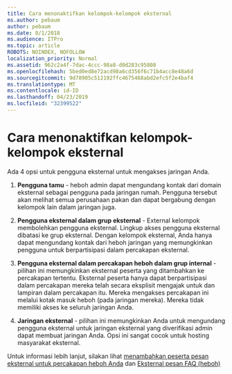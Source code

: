 ```yaml
---
title: Cara menonaktifkan kelompok-kelompok eksternal
ms.author: pebaum
author: pebaum
ms.date: 8/1/2018
ms.audience: ITPro
ms.topic: article
ROBOTS: NOINDEX, NOFOLLOW
localization_priority: Normal
ms.assetid: 962c2a4f-7dac-4ccc-98a8-d0d283c95808
ms.openlocfilehash: 5bed0ed8e72acd98a6cd356f6c71b4acc8e48a6d
ms.sourcegitcommit: 9d78905c512192ffc4675468abd2efc5f2e4baf4
ms.translationtype: MT
ms.contentlocale: id-ID
ms.lasthandoff: 04/23/2019
ms.locfileid: "32399522"
---
```

# <a name="how-to-disable-external-groups"></a>Cara menonaktifkan kelompok-kelompok eksternal

Ada 4 opsi untuk pengguna eksternal untuk mengakses jaringan Anda.
  
1. **Pengguna tamu** - heboh admin dapat mengundang kontak dari domain eksternal sebagai pengguna pada jaringan rumah. Pengguna tersebut akan melihat semua perusahaan pakan dan dapat bergabung dengan kelompok lain dalam jaringan juga. 
    
2. **Pengguna eksternal dalam grup eksternal** - External kelompok membolehkan pengguna eksternal. Lingkup akses pengguna eksternal dibatasi ke grup eksternal. Dengan kelompok eksternal, Anda hanya dapat mengundang kontak dari heboh jaringan yang memungkinkan pengguna untuk berpartisipasi dalam percakapan eksternal. 
    
3. **Pengguna eksternal dalam percakapan heboh dalam grup internal** - pilihan ini memungkinkan eksternal peserta yang ditambahkan ke percakapan tertentu. Eksternal peserta hanya dapat berpartisipasi dalam percakapan mereka telah secara eksplisit mengajak untuk dan lampiran dalam percakapan itu. Mereka mengakses percakapan ini melalui kotak masuk heboh (pada jaringan mereka). Mereka tidak memiliki akses ke seluruh jaringan Anda. 
    
4. **Jaringan eksternal** - pilihan ini memungkinkan Anda untuk mengundang pengguna eksternal untuk jaringan eksternal yang diverifikasi admin dapat membuat jaringan Anda. Opsi ini sangat cocok untuk hosting masyarakat eksternal. 
    
Untuk informasi lebih lanjut, silakan lihat [menambahkan peserta pesan eksternal untuk percakapan heboh Anda](https://support.office.com/article/add-external-messaging-participants-to-your-yammer-conversations-423653bb-86b2-4eac-9d7e-dca121f7c16c?ui=en-US&amp;rs=en-US&amp;ad=US) dan [Eksternal pesan FAQ (heboh)](https://support.office.com/article/External-messaging-FAQ-Yammer-35b59d6c-bb1c-4541-bf19-9f67d2f2b199)
  

